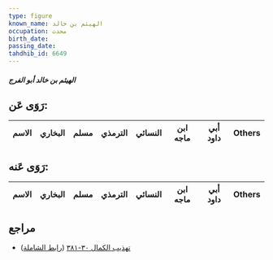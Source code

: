 ```yaml
---
type: figure
known_name: الهيثم بن خالد
occupation: محدث
birth_date:
passing_date:
tahdhib_id: 6649
---
```

##### الهيثم بن خالد أبو الفرج

## رَوَى عَن:
| الاسم | البخاري | مسلم | الترمذي | النسائي | ابن ماجه | أبي داود | Others |
| ----- | ------- | ---- | ------- | ------- | -------- | -------- | ------ |
## رَوَى عَنه:
| الاسم | البخاري | مسلم | الترمذي | النسائي | ابن ماجه | أبي داود | Others |
| ----- | ------- | ---- | ------- | ------- | -------- | -------- | ------ |
## مراجع
- [تهذيب الكمال ٣٠-٣٨١](obsidian://open?vault=Tahdhib-al-Kamal&file=Figures/٦٦٤٩-الهيثم%20بن%20خالد%20أبو%20الفرج) ([رابط الشاملة](https://shamela.ws/book/3722/16447))